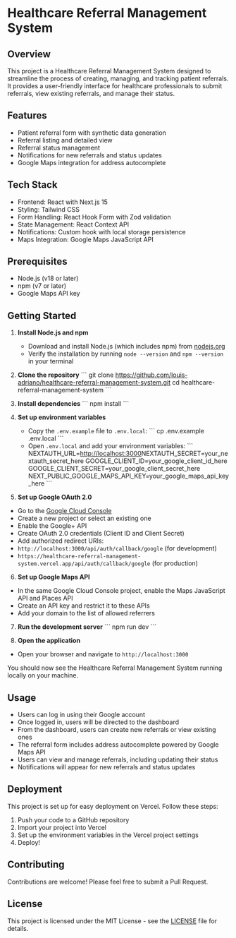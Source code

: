 # Healthcare Referral Management System

## Overview

This project is a Healthcare Referral Management System designed to streamline the process of creating, managing, and tracking patient referrals. It provides a user-friendly interface for healthcare professionals to submit referrals, view existing referrals, and manage their status.

## Features

- Patient referral form with synthetic data generation
- Referral listing and detailed view
- Referral status management
- Notifications for new referrals and status updates
- Google Maps integration for address autocomplete

## Tech Stack

- Frontend: React with Next.js 15
- Styling: Tailwind CSS
- Form Handling: React Hook Form with Zod validation
- State Management: React Context API
- Notifications: Custom hook with local storage persistence
- Maps Integration: Google Maps JavaScript API

## Prerequisites

- Node.js (v18 or later)
- npm (v7 or later)
- Google Maps API key

## Getting Started

1. **Install Node.js and npm**
   - Download and install Node.js (which includes npm) from [nodejs.org](https://nodejs.org/)
   - Verify the installation by running `node --version` and `npm --version` in your terminal

2. **Clone the repository**
   \`\`\`
   git clone https://github.com/louis-adriano/healthcare-referral-management-system.git
   cd healthcare-referral-management-system
   \`\`\`

3. **Install dependencies**
   \`\`\`
   npm install
   \`\`\`

4. **Set up environment variables**
   - Copy the `.env.example` file to `.env.local`:
     \`\`\`
     cp .env.example .env.local
     \`\`\`
   - Open `.env.local` and add your environment variables:
     \`\`\`
     NEXTAUTH_URL=[http://localhost:3000](http://localhost:3000)NEXTAUTH_SECRET=your_nextauth_secret_here
     GOOGLE_CLIENT_ID=your_google_client_id_here
     GOOGLE_CLIENT_SECRET=your_google_client_secret_here
     NEXT_PUBLIC_GOOGLE_MAPS_API_KEY=your_google_maps_api_key_here
     \`\`\`


5. **Set up Google OAuth 2.0**
- Go to the [Google Cloud Console](https://console.cloud.google.com/)
- Create a new project or select an existing one
- Enable the Google+ API
- Create OAuth 2.0 credentials (Client ID and Client Secret)
- Add authorized redirect URIs:
- `http://localhost:3000/api/auth/callback/google` (for development)
- `https://healthcare-referral-management-system.vercel.app/api/auth/callback/google` (for production)

6. **Set up Google Maps API**
- In the same Google Cloud Console project, enable the Maps JavaScript API and Places API
- Create an API key and restrict it to these APIs
- Add your domain to the list of allowed referrers

7. **Run the development server**
   \`\`\`
   npm run dev
   \`\`\`


8. **Open the application**
- Open your browser and navigate to `http://localhost:3000`

You should now see the Healthcare Referral Management System running locally on your machine.

## Usage

- Users can log in using their Google account
- Once logged in, users will be directed to the dashboard
- From the dashboard, users can create new referrals or view existing ones
- The referral form includes address autocomplete powered by Google Maps API
- Users can view and manage referrals, including updating their status
- Notifications will appear for new referrals and status updates

## Deployment

This project is set up for easy deployment on Vercel. Follow these steps:

1. Push your code to a GitHub repository
2. Import your project into Vercel
3. Set up the environment variables in the Vercel project settings
4. Deploy!

## Contributing

Contributions are welcome! Please feel free to submit a Pull Request.

## License

This project is licensed under the MIT License - see the [LICENSE](LICENSE) file for details.